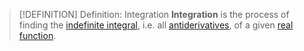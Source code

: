 >[!DEFINITION] Definition: Integration
>**Integration** is the process of finding the [indefinite integral](Indefinite%20Integral.md), i.e. all [antiderivatives](Antiderivative.md), of a given [real function](../../Real%20Functions/Real%20Function.md).